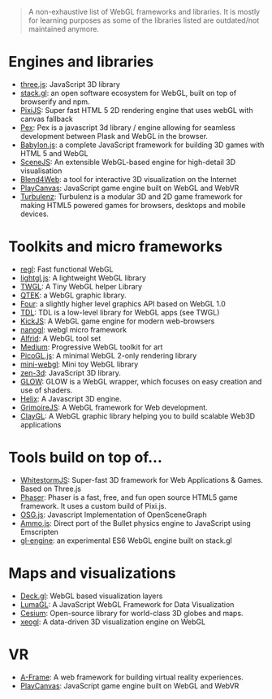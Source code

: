 > A non-exhaustive list of WebGL frameworks and libraries. It is mostly for learning purposes as some of the libraries listed are outdated/not maintained anymore.

# Engines and libraries
* [three.js](https://github.com/mrdoob/three.js): JavaScript 3D library
* [stack.gl](http://stack.gl/): an open software ecosystem for WebGL, built on top of browserify and npm.
* [PixiJS](https://github.com/pixijs/pixi.js): Super fast HTML 5 2D rendering engine that uses webGL with canvas fallback
* [Pex](https://github.com/pex-gl/pex): Pex is a javascript 3d library / engine allowing for seamless development between Plask and WebGL in the browser.
* [Babylon.js](https://github.com/BabylonJS/Babylon.js): a complete JavaScript framework for building 3D games with HTML 5 and WebGL
* [SceneJS](https://github.com/xeolabs/scenejs): An extensible WebGL-based engine for high-detail 3D visualisation
* [Blend4Web](https://github.com/TriumphLLC/Blend4Web): a tool for interactive 3D visualization on the Internet
* [PlayCanvas](https://github.com/playcanvas/engine): JavaScript game engine built on WebGL and WebVR
* [Turbulenz](https://github.com/turbulenz/turbulenz_engine): Turbulenz is a modular 3D and 2D game framework for making HTML5 powered games for browsers, desktops and mobile devices.

# Toolkits and micro frameworks
* [regl](https://github.com/regl-project/regl): Fast functional WebGL
* [lightgl.js](https://github.com/evanw/lightgl.js): A lightweight WebGL library
* [TWGL](https://github.com/greggman/twgl.js): A Tiny WebGL helper Library
* [QTEK](https://github.com/pissang/qtek): a WebGL graphic library.
* [Four](https://github.com/allotrop3/four): a slightly higher level graphics API based on WebGL 1.0
* [TDL](https://github.com/greggman/tdl): TDL is a low-level library for WebGL apps (see TWGL)
* [KickJS](https://github.com/mortennobel/KickJS): A WebGL game engine for modern web-browsers
* [nanogl](https://github.com/plepers/nanogl): webgl micro framework
* [Alfrid](https://github.com/yiwenl/Alfrid): A WebGL tool set
* [Medium](https://github.com/amelierosser/medium): Progressive WebGL toolkit for art
* [PicoGL.js](https://github.com/tsherif/picogl.js): A minimal WebGL 2-only rendering library
* [mini-webgl](https://github.com/jsantell/mini-webgl): Mini toy WebGL library
* [zen-3d](https://github.com/shawn0326/zen-3d): JavaScript 3D library.
* [GLOW](https://github.com/empaempa/GLOW): GLOW is a WebGL wrapper, which focuses on easy creation and use of shaders.
* [Helix](https://github.com/DerSchmale/helixjs): A Javascript 3D engine.
* [GrimoireJS](https://github.com/GrimoireGL/GrimoireJS): A WebGL framework for Web development.
* [ClayGL](https://github.com/pissang/claygl): A WebGL graphic library helping you to build scalable Web3D applications

# Tools build on top of...
* [WhitestormJS](https://github.com/WhitestormJS/whitestorm.js):  Super-fast 3D framework for Web Applications & Games. Based on Three.js
* [Phaser](https://github.com/photonstorm/phaser): Phaser is a fast, free, and fun open source HTML5 game framework. It uses a custom build of Pixi.js.
* [OSG.js](https://github.com/cedricpinson/osgjs): Javascript Implementation of OpenSceneGraph
* [Ammo.js](https://github.com/kripken/ammo.js/): Direct port of the Bullet physics engine to JavaScript using Emscripten
* [gl-engine](https://github.com/gl-engine/gl-engine): an experimental ES6 WebGL engine built on stack.gl

# Maps and visualizations
* [Deck.gl](https://github.com/uber/deck.gl): WebGL based visualization layers
* [LumaGL](https://github.com/uber/luma.gl): A JavaScript WebGL Framework for Data Visualization
* [Cesium](http://cesiumjs.org/): Open-source library for world-class 3D globes and maps.
* [xeogl](https://github.com/xeolabs/xeogl): A data-driven 3D visualization engine on WebGL

# VR
* [A-Frame](https://github.com/aframevr/aframe/): A web framework for building virtual reality experiences.
* [PlayCanvas](https://github.com/playcanvas/engine): JavaScript game engine built on WebGL and WebVR